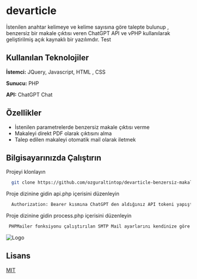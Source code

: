 
# devarticle

İstenilen anahtar kelimeye ve kelime sayısına göre talepte bulunup , benzersiz bir makale çıktısı veren ChatGPT API ve vPHP kullanılarak geliştirilmiş açık kaynaklı bir yazılımdır.
Test



  
## Kullanılan Teknolojiler

**İstemci:** JQuery, Javascript, HTML , CSS

**Sunucu:** PHP 

**API:** ChatGPT Chat 

  

  

  
## Özellikler

- İstenilen parametrelerde benzersiz makale çıktısı verme
- Makaleyi direkt PDF olarak çıktısını alma
- Talep edilen makaleyi otomatik mail olarak iletmek


  
## Bilgisayarınızda Çalıştırın

Projeyi klonlayın

```bash
  git clone https://github.com/ozguraltintop/devarticle-benzersiz-makale-olusturucu.git
```

Proje dizinine gidin api.php içerisini düzenleyin

```bash
  Authorization: Bearer kısmına ChatGPT den aldığınız API tokeni yapıştırın.
```

Proje dizinine gidin process.php içerisini düzenleyin


```bash
 PHPMailer fonksiyonu çalıştırılan SMTP Mail ayarlarını kendinize göre optimize edin.
```



  
![Logo](https://devialt.com/en/images/devialt-logo.png)

    
## Lisans

[MIT](https://choosealicense.com/licenses/mit/)

  
